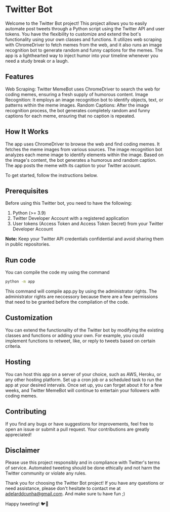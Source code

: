 # Twitter Bot

Welcome to the Twitter Bot project! This project allows you to easily automate post tweets through a Python script using the Twitter API and user tokens. You have the flexibility to customize and extend the bot's functionality using your own classes and functions. It utilizes web scraping with ChromeDriver to fetch memes from the web, and it also runs an image recognition bot to generate random and funny captions for the memes. The app is a lighthearted way to inject humor into your timeline whenever you need a study break or a laugh. 


## Features

Web Scraping: Twitter MemeBot uses ChromeDriver to search the web for coding memes, ensuring a fresh supply of humorous content.
Image Recognition: It employs an image recognition bot to identify objects, text, or patterns within the meme images.
Random Captions: After the image recognition process, the bot generates completely random and funny captions for each meme, ensuring that no caption is repeated.


## How It Works

The app uses ChromeDriver to browse the web and find coding memes. It fetches the meme images from various sources.
The image recognition bot analyzes each meme image to identify elements within the image.
Based on the image's content, the bot generates a humorous and random caption.
The app posts the meme with its caption to your Twitter account.

To get started, follow the instructions below.


## Prerequisites

Before using this Twitter bot, you need to have the following:

1. Python (>= 3.9)
2. Twitter Developer Account with a registered application
3. User tokens (Access Token and Access Token Secret) from your Twitter Developer Account

**Note:** Keep your Twitter API credentials confidential and avoid sharing them in public repositories.


## Run code

You can compile the code my using the command 
```bash
python -m app
```
This command will compile app.py by using the administrator rights. The administrator rights are neccessory because there are a few permissions that need to be granted before the compilation of the code. 


## Customization

You can extend the functionality of the Twitter bot by modifying the existing classes and functions or adding your own. For example, you could implement functions to retweet, like, or reply to tweets based on certain criteria.


## Hosting

You can host this app on a server of your choice, such as AWS, Heroku, or any other hosting platform. Set up a cron job or a scheduled task to run the app at your desired intervals. Once set up, you can forget about it for a few weeks, and Twitter MemeBot will continue to entertain your followers with coding memes.


## Contributing

If you find any bugs or have suggestions for improvements, feel free to open an issue or submit a pull request. Your contributions are greatly appreciated!

## Disclaimer

Please use this project responsibly and in compliance with Twitter's terms of service. Automated tweeting should be done ethically and not harm the Twitter community or violate any rules.

Thank you for choosing the Twitter Bot project! If you have any questions or need assistance, please don't hesitate to contact me at adelarddcunha@gmail.com. And make sure tu have fun ;)

Happy tweeting! 🐦🤖
